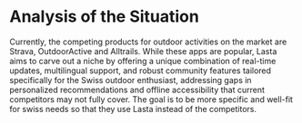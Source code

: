# Analysis of the Situation

Currently, the competing products for outdoor activities on the market are Strava, OutdoorActive and Alltrails. While these apps are popular, Lasta aims to carve out a niche by offering a unique combination of real-time updates, multilingual support, and robust community features tailored specifically for the Swiss outdoor enthusiast, addressing gaps in personalized recommendations and offline accessibility that current competitors may not fully cover. The goal is to be more specific and well-fit for swiss needs so that they use Lasta instead of the competitors.
